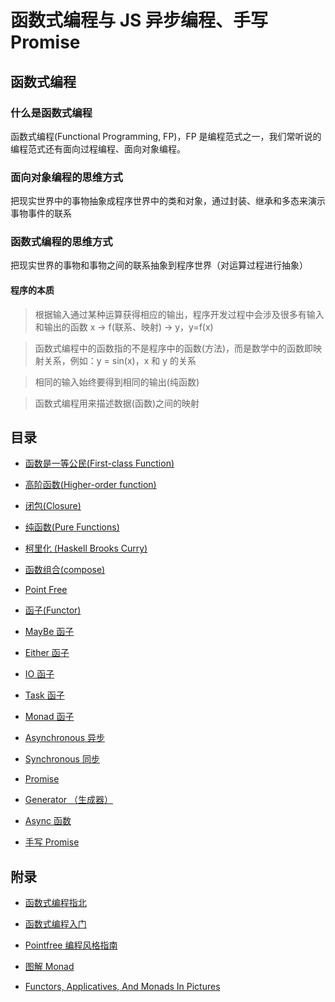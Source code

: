 # 函数式编程与 JS 异步编程、手写 Promise

## 函数式编程

### 什么是函数式编程

函数式编程(Functional Programming, FP)，FP 是编程范式之一，我们常听说的编程范式还有面向过程编程、面向对象编程。

### 面向对象编程的思维方式

把现实世界中的事物抽象成程序世界中的类和对象，通过封装、继承和多态来演示事物事件的联系

### 函数式编程的思维方式

把现实世界的事物和事物之间的联系抽象到程序世界（对运算过程进行抽象）

#### 程序的本质

> 根据输入通过某种运算获得相应的输出，程序开发过程中会涉及很多有输入和输出的函数
> x -> f(联系、映射) -> y，y=f(x)

> 函数式编程中的函数指的不是程序中的函数(方法)，而是数学中的函数即映射关系，例如：y
> = sin(x)，x 和 y 的关系

> 相同的输入始终要得到相同的输出(纯函数)

> 函数式编程用来描述数据(函数)之间的映射

## 目录

- [函数是一等公民(First-class Function)](w-001-first-class-function)

- [高阶函数(Higher-order function)](w-002-higher-order-function)

- [闭包(Closure)](w-003-closure)

- [纯函数(Pure Functions)](w-004-pure-functions)

- [柯里化 (Haskell Brooks Curry)](w-005-curry)

- [函数组合(compose)](w-006-compose)

- [Point Free](w-007-point-free)

- [函子(Functor)](w-008-functor)

- [MayBe 函子](w-009-maybe)

- [Either 函子](w-010-either)

- [IO 函子](w-011-io)

- [Task 函子](w-012-task)

- [Monad 函子](w-013-monad)

- [Asynchronous 异步](w-014-asynchronous)

- [Synchronous 同步](w-015-synchronous)

- [Promise](w-016-promise)

- [Generator （生成器）](w-017-generator)

- [Async 函数](w-018-async-await)

- [手写 Promise](w-019-my-promise)

## 附录

- [函数式编程指北](https://llh911001.gitbooks.io/mostly-adequate-guide-chinese/content/ch1.html)

- [函数式编程入门](http://www.ruanyifeng.com/blog/2017/02/fp-tutorial.html)

- [Pointfree 编程风格指南](http://www.ruanyifeng.com/blog/2017/03/pointfree.html)

- [图解 Monad](http://www.ruanyifeng.com/blog/2015/07/monad.html)

- [Functors, Applicatives, And Monads In Pictures](http://adit.io/posts/2013-04-17-functors,_applicatives,_and_monads_in_pictures.html)
